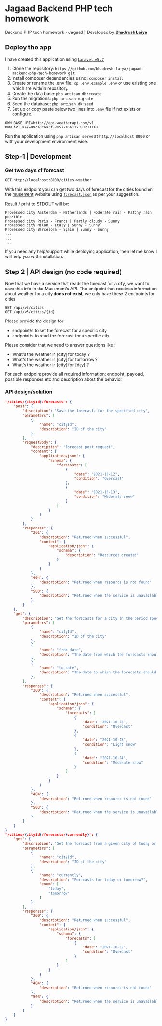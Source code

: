 # Jagaad Backend PHP tech homework
Backend PHP tech homework - Jagaad | Developed by **[Bhadresh Laiya](mailto:blaiya18@gmail.com)**

## Deploy the app

I have created this application using [`Laravel v5.7`](https://laravel.com/docs/5.7)

1. Clone the repository: `https://github.com/bhadresh-laiya/jagaad-backend-php-tech-homework.git`
2. Install composer dependencies using: `composer install`
3. Create or rename the .env file: `cp .env.example .env` or use existing one which are with/in repository.
4. Create the data base: `php artisan db:create`
5. Run the migrations: `php artisan migrate`
6. Seed the database: `php artisan db:seed`
7. Set up or copy paste below two lines into `.env` file if not exists or configure.

```
OWN_BASE_URI=http://api.weatherapi.com/v1
OWM_API_KEY=99ca6caa3f784572a6a112303211110
``` 

Run the application using `php artisan serve` at `http://localhost:8000` or with your development environment wise.

## Step-1 | Development

### Get two days of forecast
```
GET http://localhost:8000/cities-weather
```
With this endpoint you can get two days of forecast for the cities found on the [musement](https://www.musement.com/) website using [`forecast.json`](http://api.weatherapi.com/v1/forecast.json?key=[your-key]&q=[lat],[long]&days=2) as per your suggestion.

Result / print to STDOUT will be:
```
Processed city Amsterdam - Netherlands | Moderate rain - Patchy rain possible
Processed city Paris - France | Partly cloudy - Sunny
Processed city Milan - Italy | Sunny - Sunny
Processed city Barcelona - Spain | Sunny - Sunny
...
...
...
```

If you need any help/support while deploying application, then let me know I will help you with installation. 

## Step 2 | API design (no code required)

Now that we have a service that reads the forecast for a city, we want to save this info in the Musement's API. The endpoint that receives information about weather for a city **does not exist**, we only have these 2 endpoints for cities

```
GET /api/v3/cities
GET /api/v3/cities/{id}
```

Please provide the design for:
- endpoint/s to set the forecast for a specific city
- endpoint/s to read the forecast for a specific city

Please consider that we need to answer questions like : 

 - What's the weather in [city] for today ?
 - What's the weather in [city] for tomorrow ? 
 - What's the weather in [city] for [day] ?

For each endpoint provide all required information: endpoint, payload, possible responses etc and description about the behavior.

### API design/solution

```json
"/cities/{cityId}/forecasts": {
    "post": {
        "description": "Save the forecasts for the specified city",
        "parameters": [
            {
                "name": "cityId", 
                "description": "ID of the city"
            }
        ],
        "requestBody": {
            "description": "Forecast post request",
            "content": {
                "application/json": {
                    "schema": {
                        "forecasts": [
                            {
                                "date": "2021-10-12",
                                "condition": "Overcast"
                            },
                            {
                                "date": "2021-10-13",
                                "condition": "Moderate snow"
                            }
                        ]
                    }
                }
            }
        },
        "responses": {
            "201": {
                "description": "Returned when successful",
                "content": {
                    "application/json": {
                        "schema": {
                            "description": "Resources created"
                        }
                    }
                }
            },
            "404": {
                "description": "Returned when resource is not found"
            },
            "503": {
                "description": "Returned when the service is unavailable"
            }
        }
    },
    "get": {
        "description": "Get the forecasts for a city in the period specified between from_date and to_date. If from_date and to_date are not setted then are returned all the forecasts from the date of the request'",
        "parameters": [
            {
                "name": "cityId",
                "description": "ID of the city"
            },
            {
                "name": "from_date",
                "description": "The date from which the forecasts should be retrieved"
            },
            {
                "name": "to_date",
                "description": "The date to which the forecasts should be retrieved"
            },
        ],
        "responses": {
            "200": {
                "description": "Returned when successful",
                "content": {
                    "application/json": {
                        "schema": {
                            "forecasts": [
                                {
                                    "date": "2021-10-12",
                                    "condition": "Overcast"
                                },
                                {
                                    "date": "2021-10-13",
                                    "condition": "Light snow"
                                },
                                {
                                    "date": "2021-10-14",
                                    "condition": "Moderate snow"
                                }
                            ]
                        }
                    }
                }
            },
            "404": {
                "description": "Returned when resource is not found"
            },
            "503": {
                "description": "Returned when the service is unavailable"
            }
        }
    }
}
"/cities/{cityId}/forecasts/{currently}": {
    "get": {
        "description": "Get the forecast from a given city of today or tomorrow",
        "parameters": [
            {
                "name": "cityId",
                "description": "ID of the city"
            },
            {
                "name": "currently",
                "description": "Forecasts for today or tomorrow?",
                "enum": [
                    "today",
                    "tomorrow"
                ]
            }
        ],
        "responses": {
            "200": {
                "description": "Returned when successful",
                "content": {
                    "application/json": {
                        "schema": {
                            "forecasts": [
                                {
                                    "date": "2021-10-12",
                                    "condition": "Overcast"
                                }
                            ]
                        }
                    }
                }
            },
            "404": {
                "description": "Returned when resource is not found"
            },
            "503": {
                "description": "Returned when the service is unavailable"
            }
        }
    }
}
```